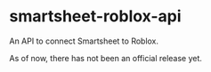 # smartsheet-roblox-api
An API to connect Smartsheet to Roblox.

As of now, there has not been an official release yet.
